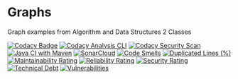 # Graphs
Graph examples from Algorithm and Data Structures 2 Classes

[![Codacy Badge](https://api.codacy.com/project/badge/Grade/11e6b3ef47ea4a78a7079ee3922dcd6a)](https://app.codacy.com/gh/LeonardoTPereira/Graphs?utm_source=github.com&utm_medium=referral&utm_content=LeonardoTPereira/Graphs&utm_campaign=Badge_Grade_Settings)
[![Codacy Analysis CLI](https://github.com/LeonardoTPereira/Graphs/actions/workflows/codacy-analysis.yaml/badge.svg)](https://github.com/LeonardoTPereira/Graphs/actions/workflows/codacy-analysis.yaml)
[![Codacy Security Scan](https://github.com/LeonardoTPereira/Graphs/actions/workflows/codacy-analysis.yml/badge.svg)](https://github.com/LeonardoTPereira/Graphs/actions/workflows/codacy-analysis.yml)
[![Java CI with Maven](https://github.com/LeonardoTPereira/Graphs/actions/workflows/maven.yml/badge.svg)](https://github.com/LeonardoTPereira/Graphs/actions/workflows/maven.yml)
[![SonarCloud](https://github.com/LeonardoTPereira/Graphs/actions/workflows/build.yml/badge.svg)](https://github.com/LeonardoTPereira/Graphs/actions/workflows/build.yml)
[![Code Smells](https://sonarcloud.io/api/project_badges/measure?project=LeonardoTPereira_Graphs&metric=code_smells)](https://sonarcloud.io/dashboard?id=LeonardoTPereira_Graphs)
[![Duplicated Lines (%)](https://sonarcloud.io/api/project_badges/measure?project=LeonardoTPereira_Graphs&metric=duplicated_lines_density)](https://sonarcloud.io/dashboard?id=LeonardoTPereira_Graphs)
[![Maintainability Rating](https://sonarcloud.io/api/project_badges/measure?project=LeonardoTPereira_Graphs&metric=sqale_rating)](https://sonarcloud.io/dashboard?id=LeonardoTPereira_Graphs)
[![Reliability Rating](https://sonarcloud.io/api/project_badges/measure?project=LeonardoTPereira_Graphs&metric=reliability_rating)](https://sonarcloud.io/dashboard?id=LeonardoTPereira_Graphs)
[![Security Rating](https://sonarcloud.io/api/project_badges/measure?project=LeonardoTPereira_Graphs&metric=security_rating)](https://sonarcloud.io/dashboard?id=LeonardoTPereira_Graphs)
[![Technical Debt](https://sonarcloud.io/api/project_badges/measure?project=LeonardoTPereira_Graphs&metric=sqale_index)](https://sonarcloud.io/dashboard?id=LeonardoTPereira_Graphs)
[![Vulnerabilities](https://sonarcloud.io/api/project_badges/measure?project=LeonardoTPereira_Graphs&metric=vulnerabilities)](https://sonarcloud.io/dashboard?id=LeonardoTPereira_Graphs)

